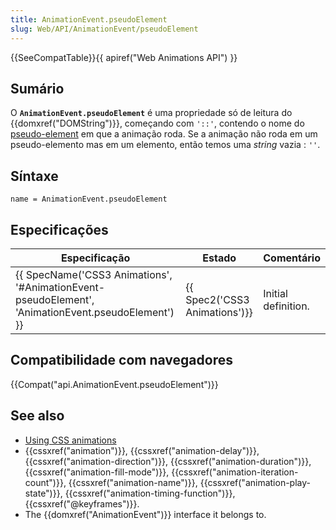 ```yaml
---
title: AnimationEvent.pseudoElement
slug: Web/API/AnimationEvent/pseudoElement
---
```

{{SeeCompatTable}}{{ apiref("Web Animations API") }}

## Sumário

O **`AnimationEvent.pseudoElement`** é uma propriedade só de leitura do {{domxref("DOMString")}}, começando com `'::'`, contendo o nome do [pseudo-element](/pt-BR/docs/Web/CSS/Pseudo-elements) em que a animação roda. Se a animação não roda em um pseudo-elemento mas em um elemento, então temos uma _string_ vazia : `''`.

## Síntaxe

```
name = AnimationEvent.pseudoElement
```

## Especificações

| Especificação                                                                                                                        | Estado                                   | Comentário          |
| ------------------------------------------------------------------------------------------------------------------------------------ | ---------------------------------------- | ------------------- |
| {{ SpecName('CSS3 Animations', '#AnimationEvent-pseudoElement', 'AnimationEvent.pseudoElement') }} | {{ Spec2('CSS3 Animations')}} | Initial definition. |

## Compatibilidade com navegadores

{{Compat("api.AnimationEvent.pseudoElement")}}

## See also

- [Using CSS animations](/pt-BR/docs/CSS/Using_CSS_animations)
- {{cssxref("animation")}}, {{cssxref("animation-delay")}}, {{cssxref("animation-direction")}}, {{cssxref("animation-duration")}}, {{cssxref("animation-fill-mode")}}, {{cssxref("animation-iteration-count")}}, {{cssxref("animation-name")}}, {{cssxref("animation-play-state")}}, {{cssxref("animation-timing-function")}}, {{cssxref("@keyframes")}}.
- The {{domxref("AnimationEvent")}} interface it belongs to.
